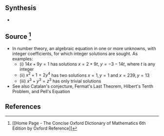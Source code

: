 ## Synthesis
- 
## Source [^1]
- In number theory, an algebraic equation in one or more unknowns, with integer coefficients, for which integer solutions are sought. As examples: 
	- (i) $14x + 9y = 1$ has solutions $x = 2+9t$, $y = -3-14t$, where $t$ is any integer
	- (ii) $x^2+1=2y^4$ has two solutions $x=1, y=1$ and $x = 239, y=13$
	- (iii) $x^3+y^3=z^3$ has only trivial solutions
- See also Catalan's conjecture, Fermat's Last Theorem, Hilbert's Tenth Problem, and Pell's Equation
## References

[^1]: [[Home Page - The Concise Oxford Dictionary of Mathematics 6th Edition by Oxford Reference]]